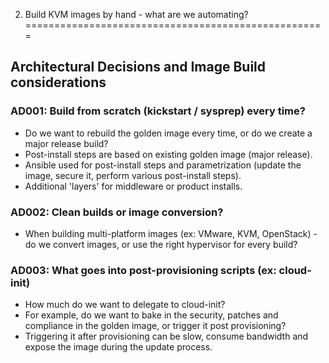 2) Build KVM images by hand - what are we automating?
====================================================

Architectural Decisions and Image Build considerations
------------------------------------------------------

### AD001: Build from scratch (kickstart / sysprep) every time?

- Do we want to rebuild the golden image every time, or do we create a major release build?
- Post-install steps are based on existing golden image (major release).
- Ansible used for post-install steps and parametrization (update the image, secure it, perform various post-install steps).
- Additional 'layers' for middleware or product installs.

### AD002: Clean builds or image conversion?

- When building multi-platform images (ex: VMware, KVM, OpenStack) - do we convert images, or use the right hypervisor for every build?

### AD003: What goes into post-provisioning scripts (ex: cloud-init)

- How much do we want to delegate to cloud-init?
- For example, do we want to bake in the security, patches and compliance in the golden image, or trigger it post provisioning?
- Triggering it after provisioning can be slow, consume bandwidth and expose the image during the update process.
